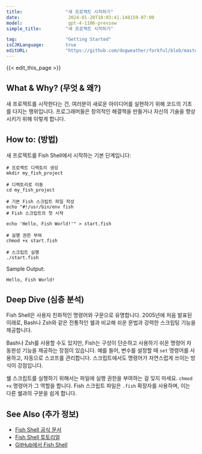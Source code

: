 ```yaml
---
title:                "새 프로젝트 시작하기"
date:                  2024-01-20T18:03:41.148159-07:00
model:                 gpt-4-1106-preview
simple_title:         "새 프로젝트 시작하기"

tag:                  "Getting Started"
isCJKLanguage:        true
editURL:              "https://github.com/dogweather/forkful/blob/master/content/ko/fish-shell/starting-a-new-project.md"
---
```


{{< edit_this_page >}}

## What & Why? (무엇 & 왜?)
새 프로젝트를 시작한다는 건, 여러분이 새로운 아이디어를 실현하기 위해 코드의 기초를 다지는 행위입니다. 프로그래머들은 창의적인 해결책을 만들거나 자신의 기술을 향상시키기 위해 이렇게 합니다.

## How to: (방법)
새 프로젝트를 Fish Shell에서 시작하는 기본 단계입니다:

```Fish Shell
# 프로젝트 디렉토리 생성
mkdir my_fish_project

# 디렉토리로 이동
cd my_fish_project

# 기본 Fish 스크립트 파일 작성
echo "#!/usr/bin/env fish
# Fish 스크립트의 첫 시작

echo 'Hello, Fish World!'" > start.fish

# 실행 권한 부여
chmod +x start.fish

# 스크립트 실행
./start.fish
```
Sample Output:
```
Hello, Fish World!
```

## Deep Dive (심층 분석)
Fish Shell은 사용자 친화적인 명령어와 구문으로 유명합니다. 2005년에 처음 발표된 이래로, Bash나 Zsh와 같은 전통적인 쉘과 비교해 쉬운 문법과 강력한 스크립팅 기능을 제공합니다.

Bash나 Zsh를 사용할 수도 있지만, Fish는 구성이 단순하고 사용하기 쉬운 명령어 자동완성 기능을 제공하는 장점이 있습니다. 예를 들어, 변수를 설정할 때 `set` 명령어를 사용하고, 자동으로 스코프를 관리합니다. 스크립트에서도 명령어가 자연스럽게 쓰이는 방식이 강점입니다.

쉘 스크립트를 실행하기 위해서는 파일에 실행 권한을 부여하는 걸 잊지 마세요. `chmod +x` 명령어가 그 역할을 합니다. Fish 스크립트 파일은 `.fish` 확장자를 사용하며, 이는 다른 쉘과의 구분을 쉽게 합니다.

## See Also (추가 정보)
- [Fish Shell 공식 문서](https://fishshell.com/docs/current/index.html)
- [Fish Shell 튜토리얼](https://fishshell.com/docs/current/tutorial.html)
- [GitHub에서 Fish Shell](https://github.com/fish-shell/fish-shell)

